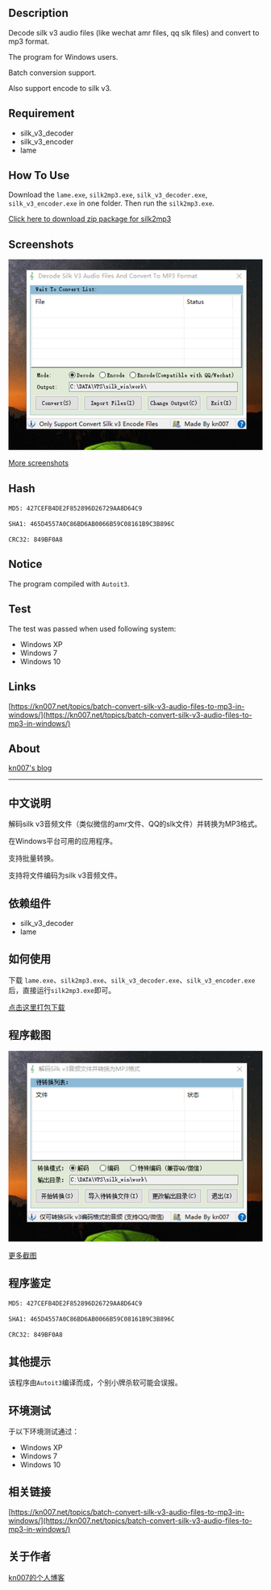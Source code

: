 ## Description

Decode silk v3 audio files (like wechat amr files, qq slk files) and convert to mp3 format.

The program for Windows users.

Batch conversion support.

Also support encode to silk v3.

## Requirement

* silk_v3_decoder
* silk_v3_encoder
* lame

## How To Use

Download the `lame.exe`, `silk2mp3.exe`, `silk_v3_decoder.exe`, `silk_v3_encoder.exe` in one folder. Then run the `silk2mp3.exe`.

[Click here to download zip package for silk2mp3](https://dl.kn007.net/directlink/silk2mp3-1.0.0.3.zip "silk2mp3-1.0.0.3.zip")

## Screenshots

![screenshot](/windows/screenshots/20160601170959.png?raw=true "Screenshot")

[More screenshots](/windows/screenshots/)

## Hash

`MD5: 427CEFB4DE2F852896D26729AA8D64C9`

`SHA1: 465D4557A0C86BD6AB0066B59C08161B9C3B896C`

`CRC32: 849BF0A8`

## Notice

The program compiled with `Autoit3`.

## Test

The test was passed when used following system:
* Windows XP
* Windows 7
* Windows 10

## Links

[https://kn007.net/topics/batch-convert-silk-v3-audio-files-to-mp3-in-windows/](https://kn007.net/topics/batch-convert-silk-v3-audio-files-to-mp3-in-windows/)

## About

[kn007's blog](https://kn007.net) 

***

## 中文说明
解码silk v3音频文件（类似微信的amr文件、QQ的slk文件）并转换为MP3格式。

在Windows平台可用的应用程序。

支持批量转换。

支持将文件编码为silk v3音频文件。

## 依赖组件

* silk_v3_decoder
* lame

## 如何使用

下载 `lame.exe`、`silk2mp3.exe`、`silk_v3_decoder.exe`、`silk_v3_encoder.exe`后，直接运行`silk2mp3.exe`即可。

[点击这里打包下载](https://dl.kn007.net/directlink/silk2mp3-1.0.0.3.zip "silk2mp3-1.0.0.3.zip")

## 程序截图

![screenshot](/windows/screenshots/20160601170900.png?raw=true "Screenshot")

[更多截图](/windows/screenshots/)

## 程序鉴定

`MD5: 427CEFB4DE2F852896D26729AA8D64C9`

`SHA1: 465D4557A0C86BD6AB0066B59C08161B9C3B896C`

`CRC32: 849BF0A8`

## 其他提示

该程序由`Autoit3`编译而成，个别小牌杀软可能会误报。

## 环境测试

于以下环境测试通过：
* Windows XP
* Windows 7
* Windows 10

## 相关链接

[https://kn007.net/topics/batch-convert-silk-v3-audio-files-to-mp3-in-windows/](https://kn007.net/topics/batch-convert-silk-v3-audio-files-to-mp3-in-windows/)

## 关于作者

[kn007的个人博客](https://kn007.net) 
